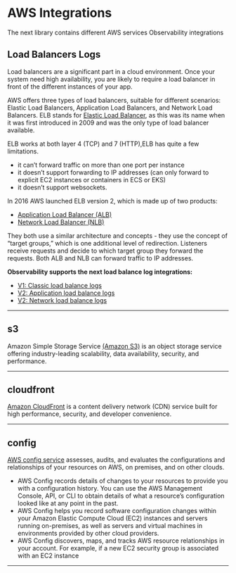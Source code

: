 # AWS Integrations

The next library contains different AWS services Observability integrations

## Load Balancers Logs

Load balancers are a significant part in a cloud environment. Once your system need high availability, you are likely to require a load balancer in front of the different instances of your app.

AWS offers three types of load balancers, suitable for different scenarios: Elastic Load Balancers, Application Load Balancers, and Network Load Balancers.
ELB stands for [Elastic Load Balancer](https://aws.amazon.com/elasticloadbalancing/), as this was its name when it was first introduced in 2009 and was the only type of load balancer available.

ELB works at both layer 4 (TCP) and 7 (HTTP),ELB has quite a few limitations. 
 - it can’t forward traffic on more than one port per instance
 - it doesn’t support forwarding to IP addresses (can only forward to explicit EC2 instances or containers in ECS or EKS)
 - it doesn’t support websockets.

In 2016 AWS launched ELB version 2, which is made up of two products:
 - [Application Load Balancer (ALB)](https://aws.amazon.com/elasticloadbalancing/application-load-balancer/) 
 - [Network Load Balancer (NLB)](https://aws.amazon.com/elasticloadbalancing/network-load-balancer/)

They both use a similar architecture and concepts -  they use the concept of “target groups,” which is one additional level of redirection.
Listeners receive requests and decide to which target group they forward the requests. Both ALB and NLB can forward traffic to IP addresses.

**Observability supports the next load balance log integrations:**

 - [V1: Classic load balance logs]()
 - [V2: Application load balance logs](alb/info/README.md)
 - [V2: Network load balance logs]()

---

## s3 
Amazon Simple Storage Service [(Amazon S3)](https://aws.amazon.com/s3/) is an object storage service offering industry-leading scalability, data availability, security, and performance.

---

## cloudfront 
[Amazon CloudFront](https://aws.amazon.com/cloudfront/) is a content delivery network (CDN) service built for high performance, security, and developer convenience.

---

## config
[AWS config service](https://aws.amazon.com/config/) assesses, audits, and evaluates the configurations and relationships of your resources on AWS, on premises, and on other clouds.

 - AWS Config records details of changes to your resources to provide you with a configuration history. You can use the AWS Management Console, API, or CLI to obtain details of what a resource’s configuration looked like at any point in the past.
 - AWS Config helps you record software configuration changes within your Amazon Elastic Compute Cloud (EC2) instances and servers running on-premises, as well as servers and virtual machines in environments provided by other cloud providers.
 - AWS Config discovers, maps, and tracks AWS resource relationships in your account. For example, if a new EC2 security group is associated with an EC2 instance

---
